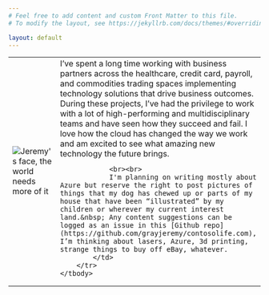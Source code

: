 ```yaml
---
# Feel free to add content and custom Front Matter to this file.
# To modify the layout, see https://jekyllrb.com/docs/themes/#overriding-theme-defaults

layout: default
---
```

<table>
	<colgroup>
		<col width="30%" />
		<col width="70%" />
	</colgroup>	
	<tbody>
		<tr>
			<td markdown="span"><img src="{{ site.url }}/assets/images/JeremyHeadshot225x300.jpg" alt="Jeremy's face, the world needs more of it" /></td>
			<td markdown="span">
				I’ve spent a long time working with business partners across the healthcare, credit card, payroll, and commodities trading spaces implementing technology solutions that drive business outcomes.  During these projects, I’ve had the privilege to work with a lot of high-performing and multidisciplinary teams and have seen how they succeed and fail.  I love how the cloud has changed the way we work and am excited to see what amazing new technology the future brings. 

				<br><br>
				I'm planning on writing mostly about Azure but reserve the right to post pictures of things that my dog has chewed up or parts of my house that have been “illustrated” by my children or wherever my current interest land.&nbsp; Any content suggestions can be logged as an issue in this [Github repo](https://github.com/grayjeremy/contosolife.com), I’m thinking about lasers, Azure, 3d printing, strange things to buy off eBay, whatever.
            </td>
		</tr>	
	</tbody>
</table>